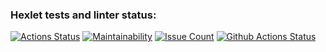 ### Hexlet tests and linter status:
[![Actions Status](https://github.com/nastasja83/php-project-lvl1/workflows/hexlet-check/badge.svg)](https://github.com/nastasja83/php-project-lvl1/actions)
[![Maintainability](https://codeclimate.com/github/nastasja83/php-project-lvl1/badges/gpa.svg)](https://codeclimate.com/github/nastasja83/php-project-lvl1)
[![Issue Count](https://codeclimate.com/github/nastasja83/php-project-lvl1/badges/issue_count.svg)](https://codeclimate.com/github/nastasja83/php-project-lvl1/issues)
[![Github Actions Status](https://github.com/nastasja83/php-project-lvl1/workflows/PHP%20CI/badge.svg)](https://github.com/nastasja83/php-project-lvl1/actions)